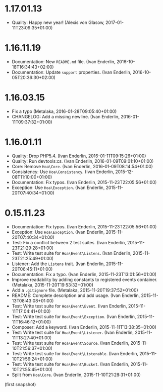 # 1.17.01.13

  * Quality: Happy new year! (Alexis von Glasow, 2017-01-11T23:09:35+01:00)

# 1.16.11.19

  * Documentation: New `README.md` file. (Ivan Enderlin, 2016-10-18T16:34:43+02:00)
  * Documentation: Update `support` properties. (Ivan Enderlin, 2016-10-05T20:36:30+02:00)

# 1.16.03.15

  * Fix a typo (Metalaka, 2016-01-28T09:05:40+01:00)
  * CHANGELOG: Add a missing newline. (Ivan Enderlin, 2016-01-11T09:37:32+01:00)

# 1.16.01.11

  * Quality: Drop PHP5.4. (Ivan Enderlin, 2016-01-11T09:15:26+01:00)
  * Quality: Run devtools:cs. (Ivan Enderlin, 2016-01-09T09:01:10+01:00)
  * Core: Remove `Hoa\Core`. (Ivan Enderlin, 2016-01-09T08:14:54+01:00)
  * Consistency: Use `Hoa\Consistency`. (Ivan Enderlin, 2015-12-08T11:10:00+01:00)
  * Documentation: Fix typos. (Ivan Enderlin, 2015-11-23T22:05:56+01:00)
  * Exception: Use `Hoa\Exception`. (Ivan Enderlin, 2015-11-20T07:40:34+01:00)

# 0.15.11.23

  * Documentation: Fix typos. (Ivan Enderlin, 2015-11-23T22:05:56+01:00)
  * Exception: Use `Hoa\Exception`. (Ivan Enderlin, 2015-11-20T07:40:34+01:00)
  * Test: Fix a conflict between 2 test suites. (Ivan Enderlin, 2015-11-23T21:29:28+01:00)
  * Test: Write test suite for `Hoa\Event\Listens`. (Ivan Enderlin, 2015-11-23T21:25:49+01:00)
  * Listener: Add the `Listens` trait. (Ivan Enderlin, 2015-11-20T06:45:11+01:00)
  * Documentation: Fix a typo. (Ivan Enderlin, 2015-11-23T13:01:56+01:00)
  * Improve readability by adding constants to registered events container. (Metalaka, 2015-11-20T19:53:32+01:00)
  * Add a `.gitignore` file. (Metalaka, 2015-11-20T19:37:52+01:00)
  * README: Complete description and add usage. (Ivan Enderlin, 2015-11-13T08:43:08+01:00)
  * Test: Write test suite for `Hoa\Event\Event`. (Ivan Enderlin, 2015-11-11T17:04:41+01:00)
  * Test: Write test suite for `Hoa\Event\Exception`. (Ivan Enderlin, 2015-11-11T16:46:12+01:00)
  * Composer: Add a keyword. (Ivan Enderlin, 2015-11-11T13:38:35+01:00)
  * Test: Write test suite for `Hoa\Event\Listener`. (Ivan Enderlin, 2015-11-11T13:27:40+01:00)
  * Test: Write test suite for `Hoa\Event\Source`. (Ivan Enderlin, 2015-11-10T21:56:37+01:00)
  * Test: Write test suite for `Hoa\Event\Listenable`. (Ivan Enderlin, 2015-11-10T21:56:24+01:00)
  * Test: Write test suite for `Hoa\Event\Bucket`. (Ivan Enderlin, 2015-11-10T21:55:45+01:00)
  * Split from `Hoa\Core`. (Ivan Enderlin, 2015-11-10T21:28:31+01:00)

(first snapshot)
